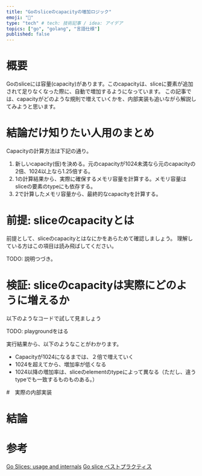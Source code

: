 ```yaml
---
title: "Goのsliceのcapacityの増加ロジック"
emoji: "🐥"
type: "tech" # tech: 技術記事 / idea: アイデア
topics: ["go", "golang", "言語仕様"]
published: false
---
```


# 概要

Goのsliceには容量(capacity)があります。このcapacityは、sliceに要素が追加されて足りなくなった際に、自動で増加するようになっています。
この記事では、capacityがどのような規則で増えていくかを、内部実装も追いながら解説してみようと思います。

# 結論だけ知りたい人用のまとめ

Capacityの計算方法は下記の通り。

1. 新しいcapacity(仮)を決める。元のcapacityが1024未満なら元のcapacityの2倍、1024以上なら1.25倍する。
2. 1の計算結果から、実際に確保するメモリ容量を計算する。メモリ容量はsliceの要素のtypeにも依存する。
3. 2で計算したメモリ容量から、最終的なcapacityを計算する。

# 前提: sliceのcapacityとは
前提として、sliceのcapacityとはなにかをあらためて確認しましょう。
理解している方はこの項目は読み飛ばしてください。




TODO: 説明つづき。

# 検証: sliceのcapacityは実際にどのように増えるか

以下のようなコードで試して見ましょう

TODO: playgroundをはる

実行結果から、以下のようなことがわかります。

- Capacityが1024になるまでは、２倍で増えていく
- 1024を超えてから、増加率が低くなる
- 1024以降の増加率は、sliceのelementのtypeによって異なる（ただし、違うtypeでも一致するものものある。）

#　実際の内部実装

# 結論

# 参考

[Go Slices: usage and internals](https://go.dev/blog/slices-intro)
[Go slice ベストプラクティス](https://qiita.com/imoty/items/bb18fb50d526474d2d10)
